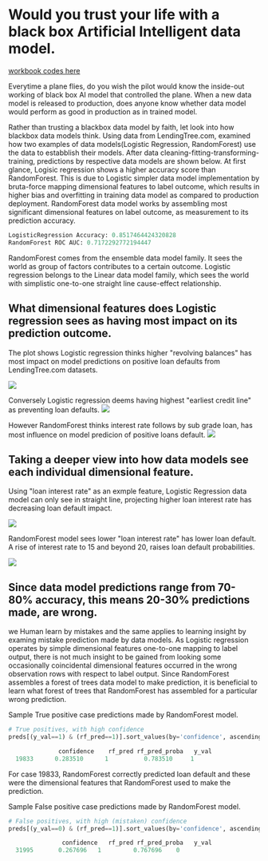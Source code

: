 # Would you trust your life with a black box Artificial Intelligent data model.

[workbook codes here](https://github.com/cocoisland/DS-Unit-4-Sprint-1-Tree-Ensembles/blob/master/thinking_blackbox.ipynb)

Everytime a plane flies, do you wish the pilot would know the inside-out working of black box AI model that controlled the plane. When a new data model is released to production, does anyone know whether data model would perform as good in production as in trained model.

Rather than trusting a blackbox data model by faith, let look into how blackbox data models think. Using data from LendingTree.com, examined how two examples of data models(Logistic Regression, RandomForest) use the data to estabblish their models. After data cleaning-fitting-transforming- training, predictions by respective data models are shown below. At first glance, Logisic regression shows a higher accuracy score than RandomForest. This is due to Logistic simpler data model implementation by bruta-force mapping dimensional features to label outcome, which results in higher bias and overfitting in training data model as compared to production deployment. RandomForest data model works by assembling most significant dimensional features on label outcome, as measurement to its prediction accuracy.

```python
LogisticRegression Accuracy: 0.8517464424320828
RandomForest ROC AUC: 0.7172292772194447
```
RandomForest comes from the ensemble data model family. It sees the world as group of factors contributes to a certain outcome. Logistic regression belongs to the Linear data model family, which sees the world with simplistic one-to-one straight line cause-effect relationship.

## What dimensional features does Logistic regression sees as having most impact on its prediction outcome.

The plot shows Logistic regression thinks higher "revolving balances" has most impact on model predictions on positive loan defaults from LendingTree.com datasets. 

![](https://github.com/cocoisland/cocoisland.github.io/blob/master/img/log_fe_pos.png) 

Conversely Logistic regression deems having highest "earliest credit line" as preventing loan defaults.
![](https://github.com/cocoisland/cocoisland.github.io/blob/master/img/log_fe_neg.png)

However RandomForest thinks interest rate follows by sub grade loan, has most influence on model predicion of positive loans default.
![](https://github.com/cocoisland/cocoisland.github.io/blob/master/img/rf_fe_neg.png)

## Taking a deeper view into how data models see each individual dimensional feature.
Using "loan interest rate" as an exmple feature, Logistic Regression data model can only see in straight line, projecting higher loan interest rate has decreasing loan default impact.

![](https://github.com/cocoisland/cocoisland.github.io/blob/master/img/log_pdp.png)

RandomForest model sees lower "loan interest rate" has lower loan default. A rise of interest rate to 15 and beyond 20, raises loan default probabilities.

![](https://github.com/cocoisland/cocoisland.github.io/blob/master/img/rf_pdp.png)


## Since data model predictions range from 70-80% accuracy, this means 20-30% predictions made, are wrong.
we Human learn by mistakes and the same applies to learning insight by examing mistake prediction made by data models. As Logistic regression operates by simple dimensional features one-to-one mapping to label output, there is not much insight to be gained from looking some occasionally coincidental dimensional features occurred in the wrong observation rows with respect to label output. Since RandomForest assembles a forest of trees data model to make prediction, it is beneficial to learn what forest of trees that RandomForest has assembled for a particular wrong prediction.

Sample True positive case predictions made by RandomForest model.
```python
# True positives, with high confidence
preds[(y_val==1) & (rf_pred==1)].sort_values(by='confidence', ascending=False).head(1)

	          confidence	rf_pred	rf_pred_proba	y_val
  19833	     0.283510	   1	      0.783510	   1
```
For case 19833, RandomForest correctly predicted loan default and these were the dimensional features that RandomForest used to make the prediction.


Sample False positive case predictions made by RandomForest model.
```python
# False positives, with high (mistaken) confidence
preds[(y_val==0) & (rf_pred==1)].sort_values(by='confidence', ascending=False).head(1)

	           confidence	rf_pred	rf_pred_proba	y_val
  31995	      0.267696	 1	       0.767696	   0
```

